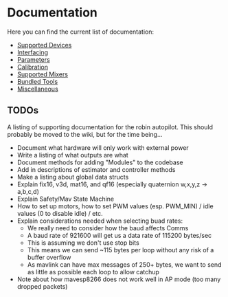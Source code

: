 # Documentation
Here you can find the current list of documentation:
- [Supported Devices](PINOUT.md)
- [Interfacing](INTERFACING.md)
- [Parameters](PARAMETERS.md)
- [Calibration](CALIBRATION.md)
- [Supported Mixers](MIXER.md)
- [Bundled Tools](TOOLS.md)
- [Miscellaneous](OTHER.md)

## TODOs
A listing of supporting documentation for the robin autopilot. This should probably be moved to the wiki, but for the time being...
 - Document what hardware will only work with external power
 - Write a listing of what outputs are what
 - Document methods for adding "Modules" to the codebase
 - Add in descriptions of estimator and controller methods
 - Make a listing about global data structs
 - Explain fix16, v3d, mat16, and qf16 (especially quaternion w,x,y,z -> a,b,c,d)
 - Explain Safety/Mav State Machine
 - How to set up motors, how to set PWM values (esp. PWM_MIN) / idle values (0 to disable idle) / etc.
 - Explain considerations needed when selecting buad rates:
   - We really need to consider how the baud affects Comms
   - A baud rate of 921600 will get us a data rate of 115200 bytes/sec
   - This is assuming we don't use stop bits
   - This means we can send ~115 bytes per loop without any risk of a buffer overflow
   - As mavlink can have max messages of 250+ bytes, we want to send as little as possible each loop to allow catchup
 - Note about how mavesp8266 does not work well in AP mode (too many dropped packets)

